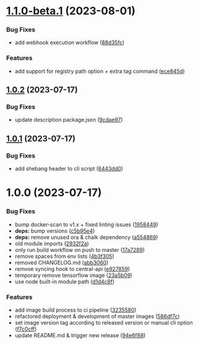 # [1.1.0-beta.1](https://github.com/PHT-Medic/master-images/compare/v1.0.2...v1.1.0-beta.1) (2023-08-01)


### Bug Fixes

* add webhook execution workflow ([88d35fc](https://github.com/PHT-Medic/master-images/commit/88d35fcf404d1668fd47413b70dbb50f78bb14e5))


### Features

* add support for registry path option + extra tag command ([ece845d](https://github.com/PHT-Medic/master-images/commit/ece845da4f1cb16864997203a656d5b25a6b62c1))

## [1.0.2](https://github.com/PHT-Medic/master-images/compare/v1.0.1...v1.0.2) (2023-07-17)


### Bug Fixes

* update description package.json ([9cdae97](https://github.com/PHT-Medic/master-images/commit/9cdae971f9355ebdc687eecd845c251a2d788294))

## [1.0.1](https://github.com/PHT-Medic/master-images/compare/v1.0.0...v1.0.1) (2023-07-17)


### Bug Fixes

* add shebang header to cli script ([6443dd0](https://github.com/PHT-Medic/master-images/commit/6443dd000ef3a4a3ef13332e6fbdb7ff68537d9d))

# 1.0.0 (2023-07-17)


### Bug Fixes

* bump docker-scan to v1.x + fixed linting issues ([1958449](https://github.com/PHT-Medic/master-images/commit/19584491ee49819880a86c0590d083af918ec023))
* **deps:** bump versions ([c5b95e4](https://github.com/PHT-Medic/master-images/commit/c5b95e4d5242719247ac796a6ef2ea1e8e04d25f))
* **deps:** remove unused ora & chalk dependency ([a554869](https://github.com/PHT-Medic/master-images/commit/a554869cea324ac9af8ff6ce559c7524fc2626d6))
* old module imports ([2932f2a](https://github.com/PHT-Medic/master-images/commit/2932f2a42ae145bdf0e711bfaffa6726c57c10c5))
* only run build workflow on push to master ([17a7289](https://github.com/PHT-Medic/master-images/commit/17a7289af11dfc9d51327316721afb2ac02ba6f0))
* remove spaces from env lists ([4b3f305](https://github.com/PHT-Medic/master-images/commit/4b3f30525152ce902626ff81a2c635de1fab65f9))
* removed CHANGELOG.md ([abb3060](https://github.com/PHT-Medic/master-images/commit/abb30600c379f0e633020945a82f7d1c8a98ca49))
* remvoe syncing hook to central-api ([e927859](https://github.com/PHT-Medic/master-images/commit/e927859ef0786e2cc9f7a4ac528992b658fb6024))
* temporary remove tensorflow image ([23a5b09](https://github.com/PHT-Medic/master-images/commit/23a5b0991a6b56e18c741a7e1d075fe899b0cfac))
* use node built-in module path ([d1d4c8f](https://github.com/PHT-Medic/master-images/commit/d1d4c8fde76df2c107588d0257a123569c26d692))


### Features

* add image build process to ci pipeline ([3235580](https://github.com/PHT-Medic/master-images/commit/3235580680050362fdddd33aacb0b82c127914f7))
* refactored deployment & development of master images ([586df7c](https://github.com/PHT-Medic/master-images/commit/586df7c2827f79669110d8a570783bc823da344e))
* set image version tag according to released version or manual cli option ([f7c0cff](https://github.com/PHT-Medic/master-images/commit/f7c0cff408d18a4745191da917d45d6911e57d28))
* update README.md & trigger new release ([94e6f88](https://github.com/PHT-Medic/master-images/commit/94e6f88efeff84f15ec067c9323bff6cc2f2ff91))
